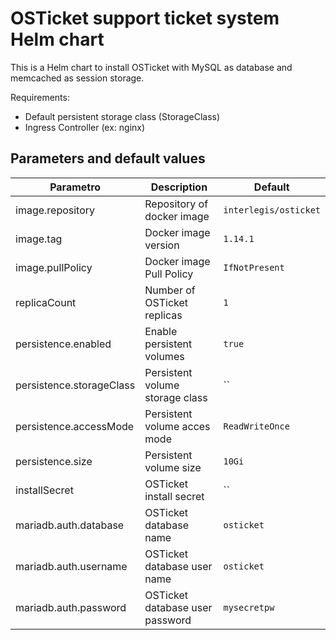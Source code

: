 # OSTicket support ticket system Helm chart

This is a Helm chart to install OSTicket with MySQL as database and memcached as session storage.
 
Requirements:

 - Default persistent storage class (StorageClass)
 - Ingress Controller (ex: nginx)

## Parameters and default values

| Parametro                 | Description                                | Default                  |
|---------------------------|--------------------------------------------|--------------------------|
| image.repository          | Repository of docker image                 | `interlegis/osticket`    |
| image.tag                 | Docker image version                       | `1.14.1`                 |
| image.pullPolicy          | Docker image Pull Policy                   | `IfNotPresent`           |
| replicaCount              | Number of OSTicket replicas                | `1`                      |
| persistence.enabled       | Enable persistent volumes                  | `true`                   |
| persistence.storageClass  | Persistent volume storage class            | ``                       |
| persistence.accessMode    | Persistent volume acces mode               | `ReadWriteOnce`          |
| persistence.size          | Persistent volume size                     | `10Gi `                  |
| installSecret             | OSTicket install secret                    | ``                       |
| mariadb.auth.database     | OSTicket database name                     | `osticket`               |
| mariadb.auth.username     | OSTicket database user name                | `osticket`               |
| mariadb.auth.password     | OSTicket database user password            | `mysecretpw`             |
